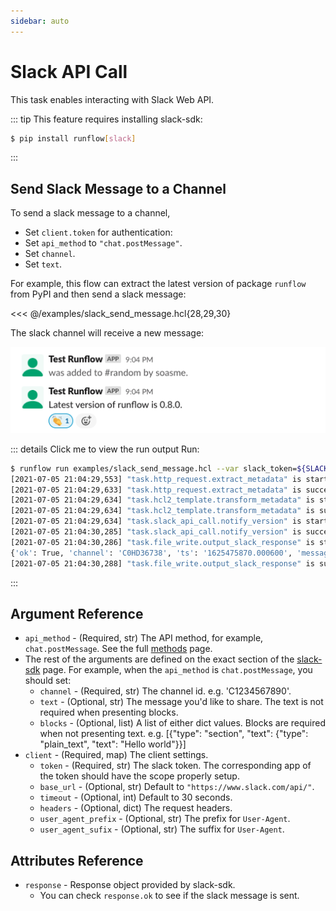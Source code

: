 ```yaml
---
sidebar: auto
---
```


# Slack API Call

This task enables interacting with Slack Web API.

::: tip
This feature requires installing slack-sdk:
```bash
$ pip install runflow[slack]
```
:::

## Send Slack Message to a Channel

To send a slack message to a channel,

* Set `client.token` for authentication:
* Set `api_method` to `"chat.postMessage"`.
* Set `channel`.
* Set `text`.

For example, this flow can extract the latest version of package `runflow` from PyPI and then send a slack message:

<<< @/examples/slack_send_message.hcl{28,29,30}

The slack channel will receive a new message:

![preview of the slack message](/images/slack-send-message-example.png)

::: details Click me to view the run output
Run:

```bash
$ runflow run examples/slack_send_message.hcl --var slack_token=${SLACK_TOKEN}
[2021-07-05 21:04:29,553] "task.http_request.extract_metadata" is started.
[2021-07-05 21:04:29,633] "task.http_request.extract_metadata" is successful.
[2021-07-05 21:04:29,634] "task.hcl2_template.transform_metadata" is started.
[2021-07-05 21:04:29,634] "task.hcl2_template.transform_metadata" is successful.
[2021-07-05 21:04:29,634] "task.slack_api_call.notify_version" is started.
[2021-07-05 21:04:30,285] "task.slack_api_call.notify_version" is successful.
[2021-07-05 21:04:30,286] "task.file_write.output_slack_response" is started.
{'ok': True, 'channel': 'C0HD36738', 'ts': '1625475870.000600', 'message': {'bot_id': 'B026ZLQFHPX', 'type': 'message', 'text': 'Latest version of runflow is 0.8.0.', 'user': 'U026VUUC4VC', 'ts': '1625475870.000600', 'team': 'T0HCXJS4C', 'bot_profile': {'id': 'B026ZLQFHPX', 'deleted': False, 'name': 'Test Runflow', 'updated': 1625475649, 'app_id': 'A027FABBGU9', 'icons': {'image_36': 'https://a.slack-edge.com/80588/img/plugins/app/bot_36.png', 'image_48': 'https://a.slack-edge.com/80588/img/plugins/app/bot_48.png', 'image_72': 'https://a.slack-edge.com/80588/img/plugins/app/service_72.png'}, 'team_id': 'T0HCXJS4C'}}}
[2021-07-05 21:04:30,288] "task.file_write.output_slack_response" is successful.
```
:::

## Argument Reference

* `api_method` - (Required, str) The API method, for example, `chat.postMessage`. See the full [methods](https://api.slack.com/methods) page.
* The rest of the arguments are defined on the exact section of the [slack-sdk](https://slack.dev/python-slack-sdk/api-docs/slack_sdk/web/client.html) page. For example, when the `api_method` is `chat.postMessage`, you should set:
  * `channel` - (Required, str) The channel id. e.g. 'C1234567890'.
  * `text` - (Optional, str) The message you'd like to share. The text is not required when presenting blocks.
  * `blocks` - (Optional, list) A list of either dict values. Blocks are required when not presenting text. e.g. [{"type": "section", "text": {"type": "plain_text", "text": "Hello world"}}]
* `client` - (Required, map) The client settings.
  * `token` - (Required, str) The slack token. The corresponding app of the token should have the scope properly setup.
  * `base_url` - (Optional, str) Default to `"https://www.slack.com/api/"`.
  * `timeout` - (Optional, int) Default to 30 seconds.
  * `headers` - (Optional, dict) The request headers.
  * `user_agent_prefix` - (Optional, str) The prefix for `User-Agent`.
  * `user_agent_sufix` - (Optional, str) The suffix for `User-Agent`.

## Attributes Reference

* `response` - Response object provided by slack-sdk.
  * You can check `response.ok` to see if the slack message is sent.
